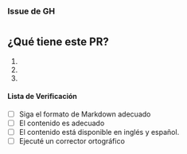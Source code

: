 ### Issue de GH

#

## ¿Qué tiene este PR?
1.
1.
1.

#### Lista de Verificación
- [ ] Siga el formato de Markdown adecuado
- [ ] El contenido es adecuado
- [ ] El contenido está disponible en inglés y español.
- [ ] Ejecuté un corrector ortográfico